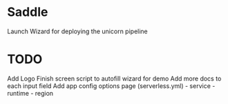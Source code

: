 # Saddle
Launch Wizard for deploying the unicorn pipeline


TODO
====

Add Logo
Finish screen
script to autofill wizard for demo
Add more docs to each input field
Add app config options page (serverless.yml)
	- service
	- runtime
	- region